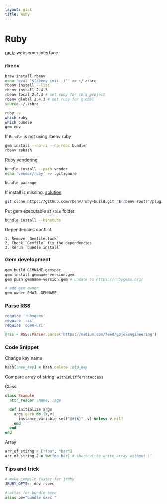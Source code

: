 ```yaml
---
layout: gist
title: Ruby
---
```


# Ruby

[rack](https://rack.github.io/): webserver interface

### rbenv

```sh
brew install rbenv
echo 'eval "$(rbenv init -)"' >> ~/.zshrc
rbenv install --list
rbenv install 2.4.3
rbenv local 2.4.3 # set ruby for this project
rbenv global 2.4.3 # set ruby for global
source ~/.zshrc

ruby -v
which ruby
which bundle
gem env
```

If `Bundle` is not using rbenv ruby
```sh
gem install --no-ri --no-rdoc bundler
rbenv rehash
```

[Ruby vendoring](http://ryan.mcgeary.org/2011/02/09/vendor-everything-still-applies/)
```sh
bundle install --path vendor
echo 'vendor/ruby' >> .gitignore

bundle package
```

If install is missing. [solution](https://stackoverflow.com/questions/17618113/the-command-rbenv-install-is-missing)
```sh
git clone https://github.com/rbenv/ruby-build.git "$(rbenv root)"/plugins/ruby-build
```

Put gem executable at `/bin` folder
```sh
bundle install --binstubs
```

Dependencies conflict
```
1. Remove `Gemfile.lock`
2. Check `Gemfile` fix the dependencies
3. Rerun `bundle install`
```

### Gem development

```sh
gem build GEMNAME.gemspec
gem install gemname-version.gem 
gem push gemname-version.gem # update to https://rubygems.org/

# add gem owner
gem owner EMAIL GEMNAME
```


### Parse RSS 

```rb
require 'rubygems'
require 'rss'
require 'open-uri'

@rss = RSS::Parser.parse('https://medium.com/feed/gojekengineering')
```


### Code Snippet

Change key name
```rb
hash[:new_key] = hash.delete :old_key
```

Compare array of string: `WithInDifferentAccess`

Class
```rb
class Example
  attr_reader :name, :age

  def initialize args
    args.each do |k,v|
      instance_variable_set("@#{k}", v) unless v.nil?
    end
  end
end
```

Array 
```rb
arr_of_stirng = ["foo", "bar"]
arr_of_string_2 = %w(foo bar) # shortcut to write array without \"
```

### Tips and trick

```sh
# make compile faster for jruby
JRUBY_OPTS=--dev rspec

# alias for bundle exec
alias be="bundle exec "
```
